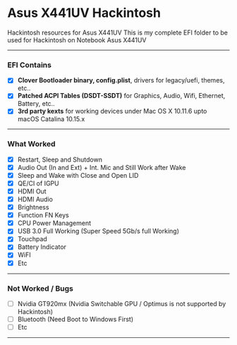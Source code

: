 # Asus X441UV Hackintosh

Hackintosh resources for Asus X441UV
This is my complete EFI folder to be used for Hackintosh on Notebook Asus X441UV

-------

### EFI Contains
- [x] <b>Clover Bootloader binary, config.plist</b>, drivers for legacy/uefi, themes, etc..
- [x] <b>Patched ACPI Tables (DSDT-SSDT)</b> for Graphics, Audio, Wifi, Ethernet, Battery, etc..
- [x] <b>3rd party kexts</b> for working devices under Mac OS X 10.11.6 upto macOS Catalina 10.15.x
 
--------------------------------------------------------------------------------------------
 
### What Worked
- [x] Restart, Sleep and Shutdown
- [x] Audio Out (In and Ext) + Int. Mic and Still Work after Wake
- [x] Sleep and Wake with Close and Open LID
- [x] QE/CI of IGPU
- [x] HDMI Out
- [x] HDMI Audio
- [x] Brightness
- [x] Function FN Keys
- [x] CPU Power Management
- [x] USB 3.0 Full Working (Super Speed 5Gb/s full Working)
- [x] Touchpad
- [x] Battery Indicator
- [x] WiFI
- [x] Etc
 
--------------------------------------------------------------------------------------------
 
### Not Worked / Bugs
- [ ] Nvidia GT920mx (Nvidia Switchable GPU / Optimus is not supported by Hackintosh)
- [ ] Bluetooth (Need Boot to Windows First)
- [ ] Etc
 
--------------------------------------------------------------------------------------------
